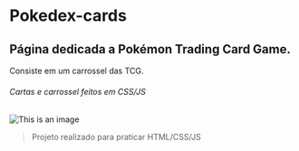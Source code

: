 # Pokedex-cards

## Página dedicada a Pokémon Trading Card Game.
Consiste em um carrossel das TCG.

###### Cartas e carrossel feitos em CSS/JS

![This is an image](https://i.ibb.co/19tFbT7/pokemon.png)

> Projeto realizado para praticar HTML/CSS/JS 

